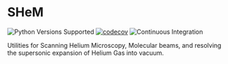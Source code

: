 # SHeM
![Python Versions Supported](https://img.shields.io/badge/python-3.8+-blue.svg)
[![codecov](https://codecov.io/gh/envitricollat/SHeM/branch/main/graph/badge.svg?token=NQ0YI56RT5)](https://codecov.io/gh/envitricollat/SHeM)
![Continuous Integration](https://github.com/envitricollat/SHeM/actions/workflows/python-app.yml/badge.svg)

Utilities for Scanning Helium Microscopy, Molecular beams, and resolving the supersonic expansion of Helium Gas into vacuum.
